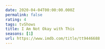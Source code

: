 ```yaml
---
date: 2020-04-04T00:00:00.000Z
permalink: false
rating: 4
tags: tvShows
title: I Am Not Okay with This
seasons: [1]
url: https://www.imdb.com/title/tt9446688
---
```

